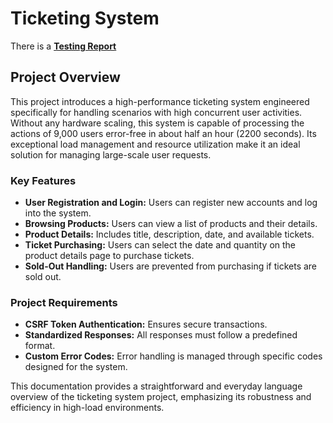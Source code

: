 # Ticketing System

There is a [**Testing Report**](https://docs.google.com/document/d/1mXRttkd4_P9TrjN8VnmjGF8kpvxcLOHJ2R621g0iElM/edit?usp=sharing)



## Project Overview

This project introduces a high-performance ticketing system engineered specifically for handling scenarios with high concurrent user activities. Without any hardware scaling, this system is capable of processing the actions of 9,000 users error-free in about half an hour (2200 seconds). Its exceptional load management and resource utilization make it an ideal solution for managing large-scale user requests.



### Key Features

- **User Registration and Login:** Users can register new accounts and log into the system.
- **Browsing Products:** Users can view a list of products and their details.
- **Product Details:** Includes title, description, date, and available tickets.
- **Ticket Purchasing:** Users can select the date and quantity on the product details page to purchase tickets.
- **Sold-Out Handling:** Users are prevented from purchasing if tickets are sold out.



### Project Requirements

- **CSRF Token Authentication:** Ensures secure transactions.
- **Standardized Responses:** All responses must follow a predefined format.
- **Custom Error Codes:** Error handling is managed through specific codes designed for the system.

This documentation provides a straightforward and everyday language overview of the ticketing system project, emphasizing its robustness and efficiency in high-load environments.
